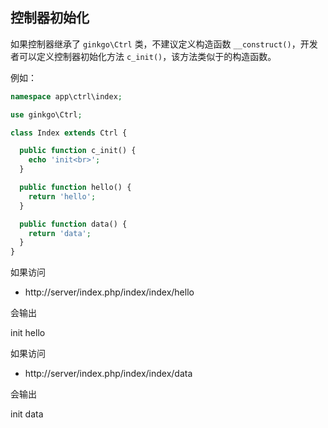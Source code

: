 ## 控制器初始化

如果控制器继承了 `ginkgo\Ctrl` 类，不建议定义构造函数 `__construct()`，开发者可以定义控制器初始化方法 `c_init()`，该方法类似于的构造函数。

例如：

``` php
namespace app\ctrl\index;

use ginkgo\Ctrl;

class Index extends Ctrl {

  public function c_init() {
    echo 'init<br>';
  }

  public function hello() {
    return 'hello';
  }

  public function data() {
    return 'data';
  }
}
```

如果访问

* http://server/index.php/index/index/hello

会输出

  init
  hello

如果访问

* http://server/index.php/index/index/data

会输出

  init
  data

